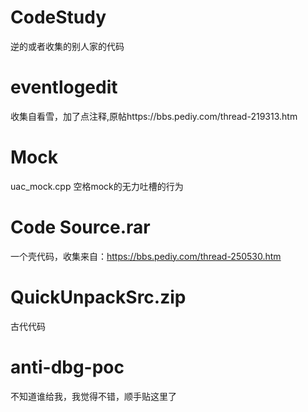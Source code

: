 # CodeStudy
逆的或者收集的别人家的代码

# eventlogedit 
收集自看雪，加了点注释,原帖https://bbs.pediy.com/thread-219313.htm

# Mock
uac_mock.cpp 空格mock的无力吐槽的行为

# Code Source.rar
一个壳代码，收集来自：https://bbs.pediy.com/thread-250530.htm

# QuickUnpackSrc.zip
古代代码

# anti-dbg-poc
不知道谁给我，我觉得不错，顺手贴这里了
